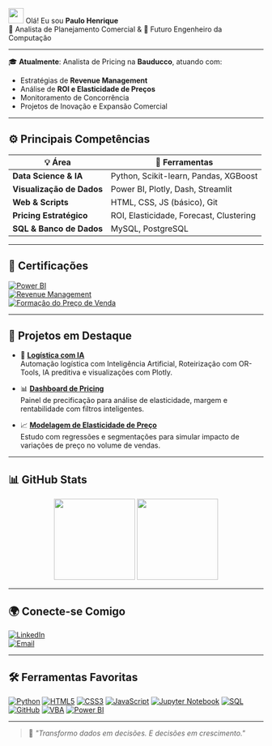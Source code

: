 <img src="https://raw.githubusercontent.com/rahulbanerjee26/githubProfileReadmeGenerator/main/gifs/wave.gif" width="30"> Olá! Eu sou **Paulo Henrique**  
🎯 Analista de Planejamento Comercial & 🚀 Futuro Engenheiro da Computação

---

🎓 **Atualmente**: Analista de Pricing na **Bauducco**, atuando com:
- Estratégias de **Revenue Management**
- Análise de **ROI e Elasticidade de Preços**
- Monitoramento de Concorrência
- Projetos de Inovação e Expansão Comercial

---

## ⚙️ Principais Competências

| 💡 Área | 🚀 Ferramentas |
|--------|----------------|
| **Data Science & IA** | Python, Scikit-learn, Pandas, XGBoost |
| **Visualização de Dados** | Power BI, Plotly, Dash, Streamlit |
| **Web & Scripts** | HTML, CSS, JS (básico), Git |
| **Pricing Estratégico** | ROI, Elasticidade, Forecast, Clustering |
| **SQL & Banco de Dados** | MySQL, PostgreSQL |

---

## 📌 Certificações

[![Power BI](https://img.shields.io/badge/-Power%20BI-blue?style=for-the-badge&logo=microsoft)](https://example.com)  
[![Revenue Management](https://img.shields.io/badge/-Revenue%20Management-purple?style=for-the-badge&logo=analytics)](https://example.com)  
[![Formação do Preço de Venda](https://img.shields.io/badge/-Preço%20de%20Venda-orange?style=for-the-badge&logo=academy)](https://example.com)

---

## 🚀 Projetos em Destaque

- 🔧 [**Logística com IA**](https://github.com/HnerikeNato/case-logistica-ia)  
  Automação logística com Inteligência Artificial, Roteirização com OR-Tools, IA preditiva e visualizações com Plotly.

- 📊 [**Dashboard de Pricing**](https://github.com/HnerikeNato/seu-projeto)  
  Painel de precificação para análise de elasticidade, margem e rentabilidade com filtros inteligentes.

- 📈 [**Modelagem de Elasticidade de Preço**](https://github.com/HnerikeNato/seu-projeto)  
  Estudo com regressões e segmentações para simular impacto de variações de preço no volume de vendas.

---

## 📊 GitHub Stats

<div align="center">
  <img height="160px" src="https://github-readme-stats.vercel.app/api?username=Henrique-Torquato&show_icons=true&theme=radical  " />
  <img height="160px" src="https://github-readme-stats.vercel.app/api/top-langs/?username=Henrique-Torquato&layout=compact&theme=radical  " />
</div>

---

## 🌍 Conecte-se Comigo

[![LinkedIn](https://img.shields.io/badge/-LinkedIn-blue?style=for-the-badge&logo=linkedin)](https://www.linkedin.com/in/hhenrique-torquato/)  
[![Email](https://img.shields.io/badge/-E--mail-red?style=for-the-badge&logo=gmail)](mailto:hhenrique.torquato@gmail.com)

---

## 🛠️ Ferramentas Favoritas

[![Python](https://img.shields.io/badge/Python-FFD43B?style=flat-square&logo=python&logoColor=blue )](https://python.org )
[![HTML5](https://img.shields.io/badge/HTML5-E34F26?style=flat-square&logo=html5&logoColor=white )](https://developer.mozilla.org/en-US/docs/Web/HTML )
[![CSS3](https://img.shields.io/badge/CSS3-1572B6?style=flat-square&logo=css3&logoColor=white )](https://developer.mozilla.org/en-US/docs/Web/CSS )
[![JavaScript](https://img.shields.io/badge/JavaScript-F7DF1E?style=flat-square&logo=javascript&logoColor=black )](https://developer.mozilla.org/en-US/docs/Web/JavaScript )
[![Jupyter Notebook](https://img.shields.io/badge/Jupyter-FF6F00?style=flat-square&logo=jupyter&logoColor=white )](https://jupyter.org )
[![SQL](https://img.shields.io/badge/SQL-003366?style=flat-square&logo=mysql&logoColor=white )](https://www.mysql.com )
[![GitHub](https://img.shields.io/badge/GitHub-181717?style=flat-square&logo=github&logoColor=white )](https://github.com/Henrique-Torquato )
[![VBA](https://img.shields.io/badge/VBA-009999?style=flat-square&logo=visual-basic-dot-net&logoColor=white )](https://learn.microsoft.com/en-us/dotnet/visual-basic/ )
[![Power BI](https://img.shields.io/badge/Power%20BI-107C10?style=flat-square&logo=microsoft-power-bi&logoColor=white )](https://powerbi.microsoft.com )

---

> 🧠 _"Transformo dados em decisões. E decisões em crescimento."_  
